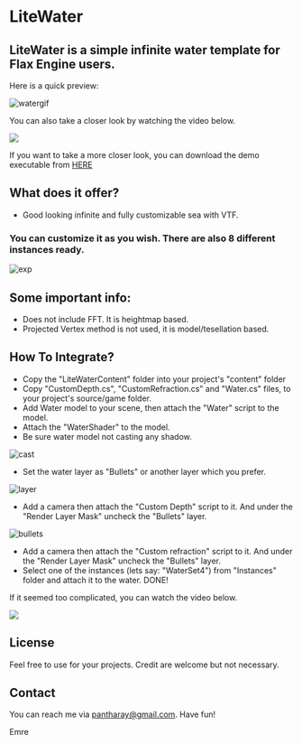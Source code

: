 # LiteWater
## LiteWater is a simple infinite water template for Flax Engine users.
Here is a quick preview:

![watergif](https://user-images.githubusercontent.com/31192693/193070133-55a794c4-e1a5-437b-b634-4554162b85fd.gif)

You can also take a closer look by watching the video below.

[![](https://img.youtube.com/vi/RNBocVNCjE8/0.jpg)](https://www.youtube.com/watch?v=RNBocVNCjE8)

If you want to take a more closer look, you can download the demo executable from [HERE](https://drive.google.com/file/d/1oAAqLeNBV0WiVwkvieDa09Q0rsdEdrl_/view?usp=sharing/)

## What does it offer?
- Good looking infinite and fully customizable sea with VTF.

### You can customize it as you wish. There are also 8 different instances ready.
![exp](https://user-images.githubusercontent.com/31192693/193071553-c4e54118-1362-4241-88ab-3f709a1e4526.jpg)




## Some important info:
- Does not include FFT. It is heightmap based.
- Projected Vertex method is not used, it is model/tesellation based.


## How To Integrate?

- Copy the "LiteWaterContent" folder into your project's "content" folder
- Copy "CustomDepth.cs", "CustomRefraction.cs" and "Water.cs" files, to your project's source/game folder. 
- Add Water model to your scene, then attach the "Water" script to the model. 
- Attach the "WaterShader" to the model.
- Be sure water model not casting any shadow.

![cast](https://user-images.githubusercontent.com/31192693/193108759-5083279b-9333-47cd-a3ac-8590b4ec0da0.jpg)

- Set the water layer as "Bullets" or another layer which you prefer.

![layer](https://user-images.githubusercontent.com/31192693/193108882-5456f906-b40d-49d6-afa7-32e9f7b3a767.jpg)

- Add a camera then attach the "Custom Depth" script to it. And under the "Render Layer Mask" uncheck the "Bullets" layer. 

![bullets](https://user-images.githubusercontent.com/31192693/193108952-74e18024-8223-4a8a-af56-f84ddbe40ecd.jpg)

- Add a camera then attach the "Custom refraction" script to it. And under the "Render Layer Mask" uncheck the "Bullets" layer. 
- Select one of the instances (lets say: "WaterSet4") from "Instances" folder and attach it to the water.
DONE!

If it seemed too complicated, you can watch the video below.

[![](https://img.youtube.com/vi/HEMd9PwBSAI/0.jpg)](https://www.youtube.com/watch?v=HEMd9PwBSAI)

## License

Feel free to use for your projects. Credit are welcome but not necessary. 

## Contact
You can reach me via pantharay@gmail.com. 
Have fun!

Emre
